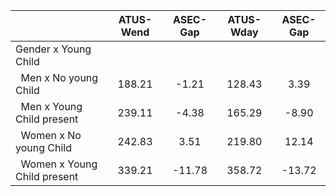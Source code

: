 
|                      |    ATUS-Wend |     ASEC-Gap |    ATUS-Wday |     ASEC-Gap |
| -------------------- | :----------: | :----------: | :----------: | :----------: |
| Gender x Young Child |              |              |              |              |
| &nbsp;&nbsp;Men x No young Child |       188.21 |        -1.21 |       128.43 |         3.39 |
| &nbsp;&nbsp;Men x Young Child present |       239.11 |        -4.38 |       165.29 |        -8.90 |
| &nbsp;&nbsp;Women x No young Child |       242.83 |         3.51 |       219.80 |        12.14 |
| &nbsp;&nbsp;Women x Young Child present |       339.21 |       -11.78 |       358.72 |       -13.72 |

